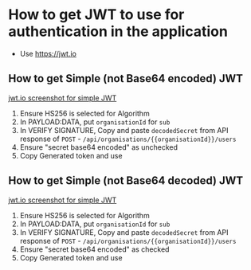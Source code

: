 # How to get JWT to use for authentication in the application
- Use https://jwt.io

## How to get Simple (not Base64 encoded) JWT
[jwt.io screenshot for simple JWT](src/main/resources/static/images/jwt_decoded_instructions.png)
1. Ensure HS256 is selected for Algorithm
2. In PAYLOAD:DATA, put `organisationId` for `sub`
3. In VERIFY SIGNATURE, Copy and paste `decodedSecret` from API response of `POST` - `/api/organisations/{{organisationId}}/users`
4. Ensure "secret base64 encoded" as unchecked
5. Copy Generated token and use

## How to get Simple (not Base64 decoded) JWT
[jwt.io screenshot for simple JWT](src/main/resources/static/images/jwt_encoded_instructions.png)
1. Ensure HS256 is selected for Algorithm
2. In PAYLOAD:DATA, put `organisationId` for `sub`
3. In VERIFY SIGNATURE, Copy and paste `decodedSecret` from API response of `POST` - `/api/organisations/{{organisationId}}/users`
4. Ensure "secret base64 encoded" as checked
5. Copy Generated token and use
